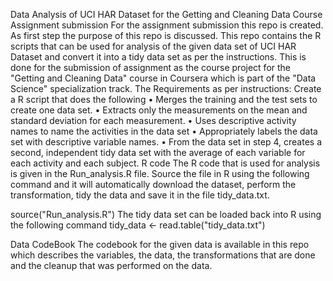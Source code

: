Data Analysis of UCI HAR Dataset for the Getting and Cleaning Data Course Assignment submission
For the assignment submission this repo is created. As first step the purpose of this repo is discussed. This repo contains the R scripts that can be used for analysis of the given data set of  UCI HAR Dataset and convert it into a tidy data set as per the instructions.
This is done for the submission of assignment as the course project for the "Getting and Cleaning Data" course in Coursera which is part of the "Data Science" specialization track.
The Requirements as per instructions:
Create a R script that does the following
•	Merges the training and the test sets to create one data set.
•	Extracts only the measurements on the mean and standard deviation for each measurement.
•	Uses descriptive activity names to name the activities in the data set
•	Appropriately labels the data set with descriptive variable names.
•	From the data set in step 4, creates a second, independent tidy data set with the average of each variable for each activity and each subject.
R code
The R code that is used for analysis is given in the Run_analysis.R file.
Source the file in R using the following command and it will automatically download the dataset, perform the transformation, tidy the data and save it in the file tidy_data.txt.

source("Run_analysis.R")
The tidy data set can be loaded back into R using the following command
tidy_data <- read.table("tidy_data.txt")

Data CodeBook
The codebook  for the given data is available in this repo which describes the variables, the data, the transformations that are done and the cleanup that was performed on the data.

